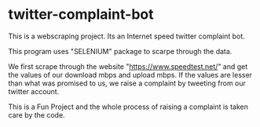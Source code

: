 # twitter-complaint-bot

This is a webscraping project.
Its an Internet speed twitter complaint bot.

This program uses "SELENIUM" package to scarpe through the data.

We first scrape through the website "https://www.speedtest.net/" and get the values of our download mbps and upload mbps. If the values are lesser than what was promised to us, we raise a complaint by tweeting from our twitter account.

This is a Fun Project and the whole process of raising a complaint is taken care by the code.

